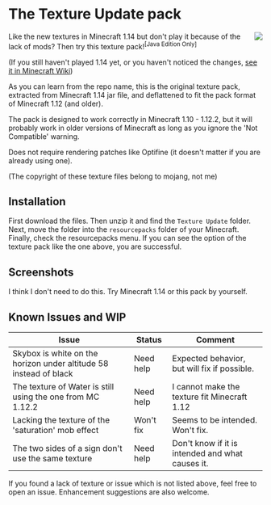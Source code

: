 The Texture Update pack
======

<div style="float:right"><img src="https://i.loli.net/2020/02/01/x2E3JcfH7ZOQdRe.png"></div>

Like the new textures in Minecraft 1.14 but don't play it because of the lack of mods? Then try this texture pack!<sup>[Java Edition Only]</sup>

(If you still haven't played 1.14 yet, or you haven't noticed the changes, [see it in Minecraft Wiki](https://minecraft-zh.gamepedia.com/%E6%9D%90%E8%B4%A8%E6%9B%B4%E6%96%B0))

As you can learn from the repo name, this is the original texture pack, extracted from Minecraft 1.14 jar file, and deflattened to fit the pack format of Minecraft 1.12 (and older).

The pack is designed to work correctly in Minecraft 1.10 - 1.12.2, but it will probably work in older versions of Minecraft as long as you ignore the 'Not Compatible' warning.

Does not require rendering patches like Optifine (it doesn't matter if you are already using one).

(The copyright of these texture files belong to mojang, not me)

## Installation

First download the files. Then unzip it and find the `Texture Update` folder. Next, move the folder into the `resourcepacks` folder of your Minecraft. Finally, check the resourcepacks menu. If you can see the option of the texture pack like the one above, you are successful.

## Screenshots

I think I don't need to do this. Try Minecraft 1.14 or this pack by yourself.

## Known Issues and WIP

| Issue                                                             | Status      | Comment                                               |
| ----------------------------------------------------------------- | ----------- | ----------------------------------------------------- |
| Skybox is white on the horizon under altitude 58 instead of black | Need help   | Expected behavior, but will fix if possible.          |
| The texture of Water is still using the one from MC 1.12.2        | Need help   | I cannot make the texture fit Minecraft 1.12          |
| Lacking the texture of the 'saturation' mob effect                | Won't fix   | Seems to be intended. Won't fix.                      |
| The two sides of a sign don't use the same texture                | Need help   | Don't know if it is intended and what causes it.      |

If you found a lack of texture or issue which is not listed above, feel free to open an issue. Enhancement suggestions are also welcome.
